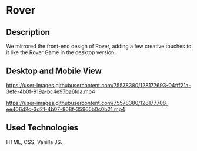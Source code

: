 # Rover

## Description
We mirrored the front-end design of Rover, adding a few creative touches to it like the Rover Game in the desktop version.

## Desktop and Mobile View

https://user-images.githubusercontent.com/75578380/128177693-04fff21a-3efe-4b0f-919a-bc4e97ba6fda.mp4

https://user-images.githubusercontent.com/75578380/128177708-ee406d2c-3d21-4b07-808f-35965b0c0b21.mp4

## Used Technologies
HTML, CSS, Vanilla JS.
